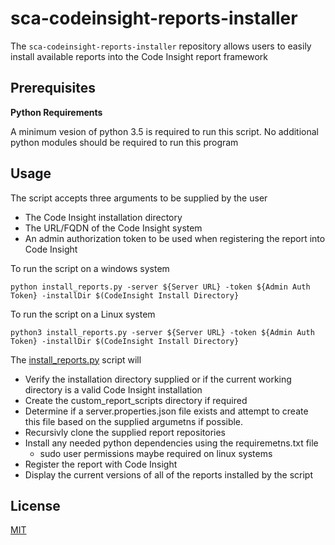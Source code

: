 # sca-codeinsight-reports-installer

The `sca-codeinsight-reports-installer` repository allows users to easily install available reports into the Code Insight report framework

## Prerequisites


**Python Requirements**

A minimum vesion of python 3.5 is required to run this script.  No additional python modules should be required to run this program

## Usage

The script accepts three arguments to be supplied by the user
- The Code Insight installation directory
- The URL/FQDN of the Code Insight system
- An admin authorization token to be used when registering the report into Code Insight  

To run the script on a windows system
    
	python install_reports.py -server ${Server URL} -token ${Admin Auth Token} -installDir $(CodeInsight Install Directory}

To run the script on a Linux system
    
	python3 install_reports.py -server ${Server URL} -token ${Admin Auth Token} -installDir $(CodeInsight Install Directory}

The [install_reports.py](install_reports.py) script will

- Verify the installation directory supplied or if the current working directory is a valid Code Insight installation
- Create the custom_report_scripts directory if required
- Determine if a server.properties.json file exists and attempt to create this file based on the supplied argumetns if possible.
- Recursivly clone the supplied report repositories
- Install any needed python dependencies using the requiremetns.txt file
    - sudo user permissions maybe required on linux systems
- Register the report with Code Insight
- Display the current versions of all of the reports installed by the script



## License

[MIT](LICENSE)